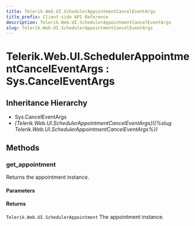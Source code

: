 ```yaml
---
title: Telerik.Web.UI.SchedulerAppointmentCancelEventArgs
title_prefix: Client-side API Reference
description: Telerik.Web.UI.SchedulerAppointmentCancelEventArgs
slug: Telerik.Web.UI.SchedulerAppointmentCancelEventArgs
---
```


# Telerik.Web.UI.SchedulerAppointmentCancelEventArgs : Sys.CancelEventArgs

## Inheritance Hierarchy

* Sys.CancelEventArgs
* *[Telerik.Web.UI.SchedulerAppointmentCancelEventArgs]({%slug Telerik.Web.UI.SchedulerAppointmentCancelEventArgs%})*


## Methods

###  get_appointment

Returns the appointment instance. 

#### Parameters

#### Returns

`Telerik.Web.UI.SchedulerAppointment` The appointment instance. 

